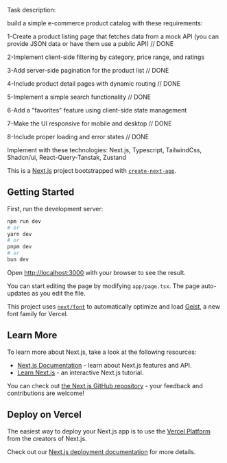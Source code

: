 Task description:

build a simple e-commerce product catalog with these requirements:

1-Create a product listing page that fetches data from a mock API (you can provide JSON data or have them use a public API) // DONE

2-Implement client-side filtering by category, price range, and ratings

3-Add server-side pagination for the product list // DONE

4-Include product detail pages with dynamic routing // DONE

5-Implement a simple search functionality // DONE

6-Add a "favorites" feature using client-side state management

7-Make the UI responsive for mobile and desktop // DONE

8-Include proper loading and error states // DONE

Implement with these technologies:
Next.js, Typescript, TailwindCss, Shadcn/ui, React-Query-Tanstak, Zustand

This is a [Next.js](https://nextjs.org) project bootstrapped with [`create-next-app`](https://nextjs.org/docs/app/api-reference/cli/create-next-app).

## Getting Started

First, run the development server:

```bash
npm run dev
# or
yarn dev
# or
pnpm dev
# or
bun dev
```

Open [http://localhost:3000](http://localhost:3000) with your browser to see the result.

You can start editing the page by modifying `app/page.tsx`. The page auto-updates as you edit the file.

This project uses [`next/font`](https://nextjs.org/docs/app/building-your-application/optimizing/fonts) to automatically optimize and load [Geist](https://vercel.com/font), a new font family for Vercel.

## Learn More

To learn more about Next.js, take a look at the following resources:

- [Next.js Documentation](https://nextjs.org/docs) - learn about Next.js features and API.
- [Learn Next.js](https://nextjs.org/learn) - an interactive Next.js tutorial.

You can check out [the Next.js GitHub repository](https://github.com/vercel/next.js) - your feedback and contributions are welcome!

## Deploy on Vercel

The easiest way to deploy your Next.js app is to use the [Vercel Platform](https://vercel.com/new?utm_medium=default-template&filter=next.js&utm_source=create-next-app&utm_campaign=create-next-app-readme) from the creators of Next.js.

Check out our [Next.js deployment documentation](https://nextjs.org/docs/app/building-your-application/deploying) for more details.
